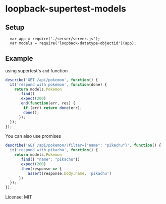 # loopback-supertest-models

## Setup

```
  var app = require('./server/server.js');
  var models = require('loopback-datatype-objectid')(app);
```

## Example

using supertest's `end` function 

```javascript
describe('GET /api/pokemon', function() {
  it('respond with pokemon', function(done) {
    return models.Pokemon
      .find()
      .expect(200)
      .end(function(err, res) {
        if (err) return done(err);
        done();
      });
  });
});
```

You can also use promises

```javascript
describe('GET /api/pokemon/?filter={"name": "pikachu"}', function() {
  it('respond with pikachu', function() {
    return models.Pokemon
      .find({ "name": "pikachu"})
      .expect(200)
      .then(response => {
          assert(response.body.name, 'pikachu')
      })
  });
});
```

License: MIT